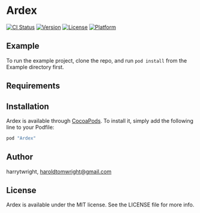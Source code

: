 # Ardex

[![CI Status](http://img.shields.io/travis/harrytwright/Ardex.svg?style=flat)](https://travis-ci.org/harrytwright/Ardex)
[![Version](https://img.shields.io/cocoapods/v/Ardex.svg?style=flat)](http://cocoapods.org/pods/Ardex)
[![License](https://img.shields.io/cocoapods/l/Ardex.svg?style=flat)](http://cocoapods.org/pods/Ardex)
[![Platform](https://img.shields.io/cocoapods/p/Ardex.svg?style=flat)](http://cocoapods.org/pods/Ardex)

## Example

To run the example project, clone the repo, and run `pod install` from the Example directory first.

## Requirements

## Installation

Ardex is available through [CocoaPods](http://cocoapods.org). To install
it, simply add the following line to your Podfile:

```ruby
pod "Ardex"
```

## Author

harrytwright, haroldtomwright@gmail.com

## License

Ardex is available under the MIT license. See the LICENSE file for more info.
